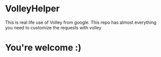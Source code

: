 # VolleyHelper
This is real life use of Volley from google.
This repo has almost everything you need to customize the requests with volley
# You're welcome :)
